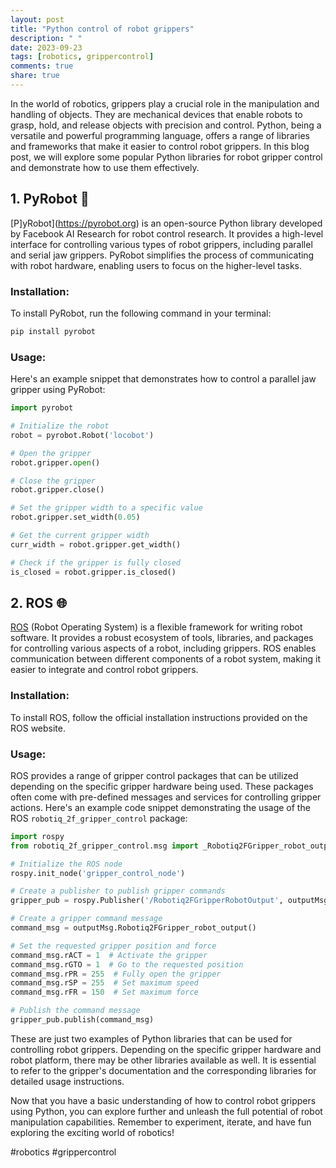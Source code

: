 ```yaml
---
layout: post
title: "Python control of robot grippers"
description: " "
date: 2023-09-23
tags: [robotics, grippercontrol]
comments: true
share: true
---
```


In the world of robotics, grippers play a crucial role in the manipulation and handling of objects. They are mechanical devices that enable robots to grasp, hold, and release objects with precision and control. Python, being a versatile and powerful programming language, offers a range of libraries and frameworks that make it easier to control robot grippers. In this blog post, we will explore some popular Python libraries for robot gripper control and demonstrate how to use them effectively.

## 1. PyRobot 🤖

[P]yRobot](https://pyrobot.org) is an open-source Python library developed by Facebook AI Research for robot control research. It provides a high-level interface for controlling various types of robot grippers, including parallel and serial jaw grippers. PyRobot simplifies the process of communicating with robot hardware, enabling users to focus on the higher-level tasks.

### Installation:

To install PyRobot, run the following command in your terminal:

```bash
pip install pyrobot
```

### Usage:

Here's an example snippet that demonstrates how to control a parallel jaw gripper using PyRobot:

```python
import pyrobot

# Initialize the robot
robot = pyrobot.Robot('locobot')

# Open the gripper
robot.gripper.open()

# Close the gripper
robot.gripper.close()

# Set the gripper width to a specific value
robot.gripper.set_width(0.05)

# Get the current gripper width
curr_width = robot.gripper.get_width()

# Check if the gripper is fully closed
is_closed = robot.gripper.is_closed()
```

## 2. ROS 🌐

[ROS](https://www.ros.org) (Robot Operating System) is a flexible framework for writing robot software. It provides a robust ecosystem of tools, libraries, and packages for controlling various aspects of a robot, including grippers. ROS enables communication between different components of a robot system, making it easier to integrate and control robot grippers.

### Installation:

To install ROS, follow the official installation instructions provided on the ROS website.

### Usage:

ROS provides a range of gripper control packages that can be utilized depending on the specific gripper hardware being used. These packages often come with pre-defined messages and services for controlling gripper actions. Here's an example code snippet demonstrating the usage of the ROS `robotiq_2f_gripper_control` package:

```python
import rospy
from robotiq_2f_gripper_control.msg import _Robotiq2FGripper_robot_output as outputMsg

# Initialize the ROS node
rospy.init_node('gripper_control_node')

# Create a publisher to publish gripper commands
gripper_pub = rospy.Publisher('/Robotiq2FGripperRobotOutput', outputMsg.Robotiq2FGripper_robot_output, queue_size=1)

# Create a gripper command message
command_msg = outputMsg.Robotiq2FGripper_robot_output()

# Set the requested gripper position and force
command_msg.rACT = 1  # Activate the gripper
command_msg.rGTO = 1  # Go to the requested position
command_msg.rPR = 255  # Fully open the gripper
command_msg.rSP = 255  # Set maximum speed
command_msg.rFR = 150  # Set maximum force

# Publish the command message
gripper_pub.publish(command_msg)
```

These are just two examples of Python libraries that can be used for controlling robot grippers. Depending on the specific gripper hardware and robot platform, there may be other libraries available as well. It is essential to refer to the gripper's documentation and the corresponding libraries for detailed usage instructions.

Now that you have a basic understanding of how to control robot grippers using Python, you can explore further and unleash the full potential of robot manipulation capabilities. Remember to experiment, iterate, and have fun exploring the exciting world of robotics!

#robotics #grippercontrol